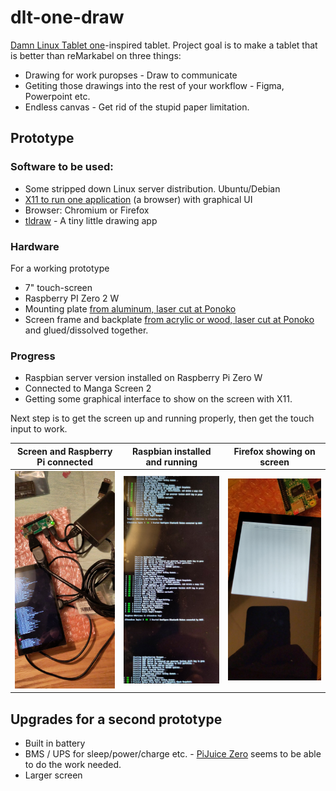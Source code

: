 # dlt-one-draw
[Damn Linux Tablet one](https://github.com/timonsku/Damn-Linux-Tablet-PCB-Design-Files/)-inspired tablet. Project goal is to make a tablet that is better than reMarkabel on three things:
* Drawing for work puropses - Draw to communicate
* Getiting those drawings into the rest of your workflow - Figma, Powerpoint etc.
* Endless canvas - Get rid of the stupid paper limitation.

## Prototype

### Software to be used:

* Some stripped down Linux server distribution. Ubuntu/Debian
* [X11 to run one application](https://raspberrypi.stackexchange.com/questions/11866/how-can-i-start-x11-only-for-a-single-application) (a browser) with graphical UI
* Browser: Chromium or Firefox
* [tldraw](https://github.com/tldraw/tldraw) - A tiny little drawing app

### Hardware

For a working prototype

* 7" touch-screen
* Raspberry PI Zero 2 W
* Mounting plate [from aluminum, laser cut at Ponoko](https://www.ponoko.com/materials?materialTypes=metal)
* Screen frame and backplate [from acrylic or wood, laser cut at Ponoko](https://www.ponoko.com/materials?materialTypes=plastic,wood) and glued/dissolved together.

### Progress

* Raspbian server version installed on Raspberry Pi Zero W
* Connected to Manga Screen 2
* Getting some graphical interface to show on the screen with X11.

Next step is to get the screen up and running properly, then get the touch input to work.

| Screen and Raspberry Pi connected | Raspbian installed and running | Firefox showing on screen |
|---|---|---|
| ![Screen and Raspberry Pi connected](https://raw.githubusercontent.com/eklem/dlt-one-draw/trunk/IMG_20231219_182528.jpg) | ![Raspbian installed and running](https://github.com/eklem/dlt-one-draw/blob/trunk/IMG_20231219_182814.jpg?raw=true) | ![Firefox showing on screen](https://github.com/eklem/dlt-one-draw/blob/trunk/IMG_20231220_193450.jpg?raw=true) | 

## Upgrades for a second prototype

* Built in battery
* BMS / UPS for sleep/power/charge etc. - [PiJuice Zero](https://uk.pi-supply.com/products/pijuice-zero) seems to be able to do the work needed.
* Larger screen

